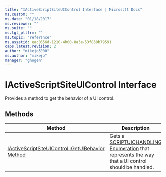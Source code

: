```yaml
---
title: "IActiveScriptSiteUIControl Interface | Microsoft Docs"
ms.custom: ""
ms.date: "01/18/2017"
ms.reviewer: ""
ms.suite: ""
ms.tgt_pltfrm: ""
ms.topic: "reference"
ms.assetid: eac8656d-1210-4b00-8a3e-53f838b79591
caps.latest.revision: 2
author: "mikejo5000"
ms.author: "mikejo"
manager: "ghogen"
---
```

# IActiveScriptSiteUIControl Interface
Provides a method to get the behavior of a UI control.

## Methods

|Method|Description|
|------------|-----------------|
|[IActiveScriptSiteUIControl::GetUIBehavior Method](../../winscript/reference/iactivescriptsiteuicontrol-getuibehavior-method.md)|Gets a [SCRIPTUICHANDLING Enumeration](../../winscript/reference/scriptuichandling-enumeration.md) that represents the way that a UI control should be handled.|